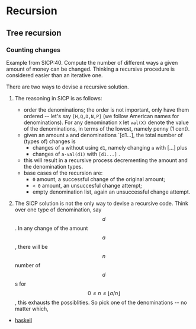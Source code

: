# Recursion 

## Tree recursion

### Counting changes

Example from SICP:40. Compute the number of different ways a given amount of
money can be changed. Thinking a recursive procedure is considered easier than
an iterative one.

There are two ways to devise a recursive solution. 

1. The reasoning in SICP is as follows:   
	* order the denominations; the order is not important, only have them
	  ordered -- let's say `[H,Q,D,N,P]` (we follow American names for
	  denominations). For any denomination `X` let `val(X)` denote the value of
	  the denominations, in terms of the lowest, namely penny (1 cent).
	* given an amount `a` and denominations `[d1...], the total number of (types of) changes is 
		* changes of `a` without using `d1`, namely changing `a` with [...]  plus
		* changes of `a-val(d1)` with `[d1...]` . 
	* this will result in a recursive process decrementing the amount and the
	  denomination types.
	* base cases of the recursion are:   
		* `0` amount, a successful change of the original amount;
		* `< 0` amount, an unsuccesful change attempt;
		* empty denomination list, again an unsuccessful change attempt.


2. The SICP solution is not the only way to devise a recursive code. Think over
   one type of denomination, say $$d$$. In any change of the amount $$a$$, there
   will be $$n$$ number of $$d$$s for $$ 0 \leq n \leq \lfloor a/n \rfloor$$,
   this exhausts the possiblities. So pick one of the denominations -- no matter
   which,

* [haskell](code/haskell/count-changes.hs)

